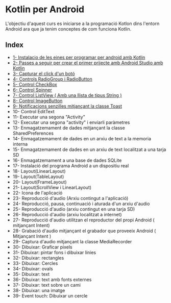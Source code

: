 # Kotlin per Android

L'objectiu d'aquest curs es iniciarse a la programació Kotlon dins l'entorn Android ara que ja tenim conceptes de com funciona Kotlin.

## Index

- [1- Instalacio de les eines per programar per android amb Kotlin](https://github.com/marcmoiagese/curskotlin/tree/master/Kotlin_per_Android/1-Instalacio_de_les_eines_per_programar_per_android_amb_Kotlin)
- [2- Passes a seguir per crear el primer prijecte amb Android Studio amb Kotlin](https://github.com/marcmoiagese/curskotlin/tree/master/Kotlin_per_Android/2-Pasos_per_crear_primer_projecte_Android_studio_amb_Kotlin)
- [3- Capturar el click d'un botó](https://github.com/marcmoiagese/curskotlin/tree/master/Kotlin_per_Android/3-Capturar_el_clic_dun_boto)
- [4- Controls RadioGroup i RadioButton](https://github.com/marcmoiagese/curskotlin/tree/master/Kotlin_per_Android/4-Controla_RadioGroup_iRadioButton)
- [5- Control CheckBox](https://github.com/marcmoiagese/curskotlin/tree/master/Kotlin_per_Android/5-Control_CheckBox)
- [6- Control Spinner](https://github.com/marcmoiagese/curskotlin/tree/master/Kotlin_per_Android/6-Control_Spinner)
- [7- Control ListView ( Amb una llista de tipus String )](https://github.com/marcmoiagese/curskotlin/tree/master/Kotlin_per_Android/7-Control_ListView_amb_llista_String)
- [8- Control ImageButton](https://github.com/marcmoiagese/curskotlin/tree/master/Kotlin_per_Android/8-Control_ImageButton)
- [9- Notificacions senzilles mitjançant la classe Toast](https://github.com/marcmoiagese/curskotlin/tree/master/Kotlin_per_Android/9-Notificacions_senzilles_amb_la_classe_Toast)
- 10- Control EditText
- 11- Executar una segona "Activity"
- 12- Executar una segona "activity" i enviarli paràmetres
- 13- Enmagatzemament de dades mitjançant la classe SharedPreferences
- 14- Enmagatzemament de dades en un arxiu de text a la memoria interna
- 15- Enmagatzemament de dades en un arxiu de text localitzat a una tarja SD
- 16- Enmagatzemament a una base de dades SQLite
- 17- Instalació del programa Android a un dispositiu real
- 18- Layout(LinearLayout)
- 19- Layout(TableLayout)
- 20- Layout(FrameLayout)
- 21- Layout(ScrollView  i LinearLayout)
- 22- Icona de l'aplicació
- 23- Reproducció d'audio (Arxiu contingut a l'aplicació)
- 24- Reproducció, pausa, continuació  i aturada d'un arxiu d'audio
- 25- Reproducció d'audio (arxiu contingut en una tarja SD)
- 26- Reproducció d'audio (arxiu localitzat a internet)
- 27- Reproducció d'audio utilitzan el reproductor del propi Android ( mitjançant Intent)
- 28- Grabació d'audio mitjançant el grabador que proveeix Android  ( Mitjançant Intent )
- 29- Captura d'audio  mitjançant la classe MediaRecorder
- 30- Dibuixar: Graficar pixels
- 31- Dibuixar: pintar fons i dibuixar línies
- 32- Dibuixar: rectangles
- 33- Dibuixar: Cercles
- 34- Dibuixar: ovals
- 35- Dibuixar: text
- 36- Dibuixar: text amb fonts externes
- 37- Dibuixar: text sobre un cami
- 38- Dibuixar: una imatge
- 39- Event touch: Dibuixar un cercle
